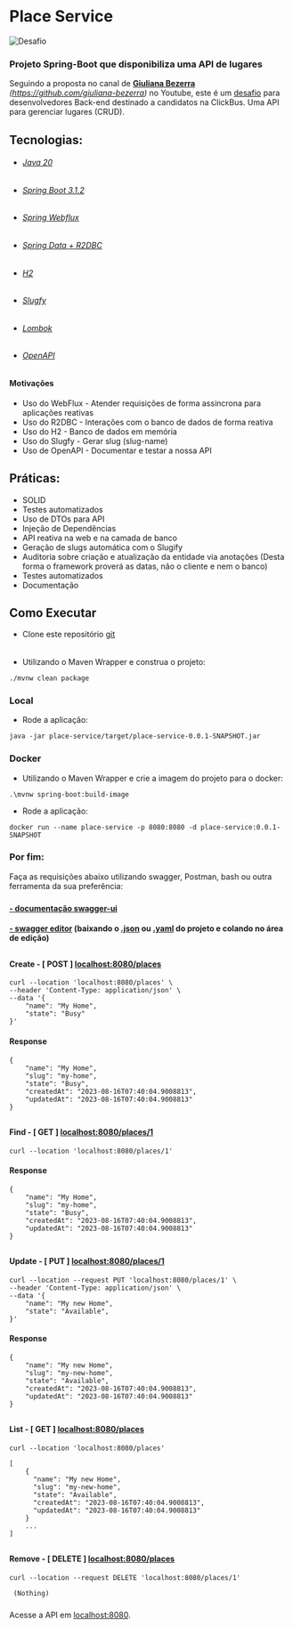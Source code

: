 # Place Service

<p>
 <img src="https://img.shields.io/static/v1?label=Tipo&message=Desafio&color=8257E5&labelColor=000000" alt="Desafio " />
</p>

### Projeto Spring-Boot que disponibiliza uma API de lugares

Seguindo a proposta no canal de **[Giuliana Bezerra](https://www.youtube.com/@giulianabezerra)** *(https://github.com/giuliana-bezerra)* no Youtube, este é um
[desafio](https://github.com/RocketBus/quero-ser-clickbus/tree/master/testes/backend-developer) para desenvolvedores 
Back-end destinado a candidatos na ClickBus. Uma API para gerenciar lugares (CRUD).

## Tecnologias:

* ###### [Java 20](https://www.oracle.com/news/announcement/oracle-releases-java-20-2023-03-21/)
* ###### [Spring Boot 3.1.2](https://spring.io/projects/spring-boot)
* ###### [Spring Webflux](https://docs.spring.io/spring-framework/reference/web/webflux.html)
* ###### [Spring Data + R2DBC](https://spring.io/projects/spring-data-r2dbc)
* ###### [H2](https://www.h2database.com/html/main.html)
* ###### [Slugfy](https://github.com/slugify) 
* ###### [Lombok](https://projectlombok.org/features/)
* ###### [OpenAPI](https://springdoc.org)

#### Motivações
- Uso do WebFlux - Atender requisições de forma assincrona para aplicações reativas
- Uso do R2DBC - Interações com o banco de dados de forma reativa
- Uso do H2 - Banco de dados em memória
- Uso do Slugfy - Gerar slug (slug-name)
- Uso de OpenAPI - Documentar e testar a nossa API


## Práticas:
- SOLID
- Testes automatizados
- Uso de DTOs para API
- Injeção de Dependências
- API reativa na web e na camada de banco
- Geração de slugs automática com o Slugify
- Auditoria sobre criação e atualização da entidade via anotações (Desta forma o framework proverá as datas, não o cliente e nem o banco)
- Testes automatizados
- Documentação


## Como Executar

- Clone este repositório [git](https://github.com/kako13/place-service)
######
- Utilizando o Maven Wrapper e construa o projeto:
```
./mvnw clean package
```
### Local

- Rode a aplicação:
```
java -jar place-service/target/place-service-0.0.1-SNAPSHOT.jar
```
###

### Docker

- Utilizando o Maven Wrapper e crie a imagem do projeto para o docker:
```
.\mvnw spring-boot:build-image
```

- Rode a aplicação:
```
docker run --name place-service -p 8080:8080 -d place-service:0.0.1-SNAPSHOT
```

### Por fim:



Faça as requisições abaixo utilizando swagger, Postman, bash ou outra ferramenta da sua preferência:
###
#### **[- documentação swagger-ui](http://localhost:8080/swagger-ui.html)**
#### **[- swagger editor](https://editor.swagger.io)** (baixando o **[.json](http://localhost:8080/v3/api-docs)** ou **[.yaml](http://localhost:8080/v3/api-docs.yaml)** do projeto e colando no área de edição)
##
#### Create - [ POST ] [localhost:8080/places](localhost:8080/places)

```
curl --location 'localhost:8080/places' \
--header 'Content-Type: application/json' \
--data '{
    "name": "My Home", 
    "state": "Busy"
}'
```
#### Response
```
{
    "name": "My Home", 
    "slug": "my-home",
    "state": "Busy",
    "createdAt": "2023-08-16T07:40:04.9008813",
    "updatedAt": "2023-08-16T07:40:04.9008813"
}
```

##
#### Find - [ GET ] [localhost:8080/places/1](localhost:8080/places/1)
```
curl --location 'localhost:8080/places/1'
```
#### Response
```
{
    "name": "My Home", 
    "slug": "my-home",
    "state": "Busy",
    "createdAt": "2023-08-16T07:40:04.9008813",
    "updatedAt": "2023-08-16T07:40:04.9008813"
}
```

##
#### Update - [ PUT ] [localhost:8080/places/1](localhost:8080/places/1)
```
curl --location --request PUT 'localhost:8080/places/1' \
--header 'Content-Type: application/json' \
--data '{
    "name": "My new Home", 
    "state": "Available",
}'
```
#### Response
```
{
    "name": "My new Home", 
    "slug": "my-new-home",
    "state": "Available",
    "createdAt": "2023-08-16T07:40:04.9008813",
    "updatedAt": "2023-08-16T07:40:04.9008813"
}
```

##
#### List - [ GET ] [localhost:8080/places](localhost:8080/places)
```
curl --location 'localhost:8080/places'
```
```
[
    {
      "name": "My new Home", 
      "slug": "my-new-home",
      "state": "Available",
      "createdAt": "2023-08-16T07:40:04.9008813",
      "updatedAt": "2023-08-16T07:40:04.9008813"
    }
    ...
]
```

##
#### Remove - [ DELETE ] [localhost:8080/places](localhost:8080/places)
```
curl --location --request DELETE 'localhost:8080/places/1'
```
```
 (Nothing)
```



###
Acesse a API em [localhost:8080](http://localhost:8080).

